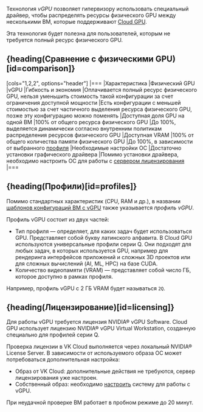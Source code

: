 Технология *vGPU* позволяет гипервизору использовать специальный драйвер, чтобы распределять ресурсы физического GPU между несколькими ВМ, которые поддерживают [Cloud GPU](/ru/computing/gpu/concepts/about).

Эта технология будет полезна для пользователей, которым не требуется полный ресурс физического GPU.

## {heading(Сравнение c физическими GPU)[id=comparison]}

[cols="1,2,2", options="header"]
|===
|Характеристика
|Физический GPU
|vGPU
|Гибкость и экономия
|Оплачивается полный ресурс физического GPU, нельзя уменьшить стоимость такой конфигурации за счет ограничения доступной мощности
|Есть конфигурации с меньшей стоимостью за счет частичного выделения ресурса физического GPU, позже эту конфигурацию можно поменять
|Доступная доля GPU на одной ВМ
|100% от общего ресурса физического GPU
|До 100%, выделяется динамически согласно внутренним политикам распределения ресурсов физического GPU
|Доступная VRAM
|100% от общего количества памяти физического GPU
|До 100%, в зависимости от выбранного [профиля](#profiles)
|Необходимые настройки ОС
|Достаточно установки графического драйвера
|Помимо установки драйвера, необходимо настроить ОС для работы с [сервером лицензирования](#licensing)
|===

## {heading(Профили)[id=profiles]}

Помимо стандартных характеристик (CPU, RAM и др.), в названии [шаблонов конфигураций ВМ с vGPU](/ru/computing/gpu/concepts/about#flavors) также указывается *профиль vGPU*.

Профиль vGPU состоит из двух частей:

* Тип профиля — определяет, для каких задач будет использоваться GPU. Представляет собой букву латинского алфавита. В Cloud GPU используются универсальные профили серии Q. Они подходят для любых задач, в которых используется GPU, например для рендеринга интерфейсов приложений и сложных 3D проектов или для сложных вычислений (AI, ML, HPC) на базе CUDA.
* Количество видеопамяти (VRAM) — представляет собой число ГБ, которое доступно в рамках профиля.

Например, профиль vGPU с 2 ГБ VRAM будет называться `2Q`.

## {heading(Лицензирование)[id=licensing]}

Для работы vGPU требуется лицензия NVIDIA® vGPU Software. Cloud GPU использует лицензию NVIDIA® vGPU Virtual Workstation, созданную специально для профилей серии Q.

Проверка лицензии в VK Cloud выполняется через локальный NVIDIA® License Server. В зависимости от используемого образа ОС может потребоваться дополнительная настройка:

- Образ от VK Cloud: дополнительные действия не требуются, сервер лицензирования уже настроен.
- Собственный образ: необходимо [настроить](/ru/computing/gpu/how-to-guides/vgpu-setup) систему для работы с vGPU.

При неудачной проверке ВМ работает в пробном режиме до 20 минут.